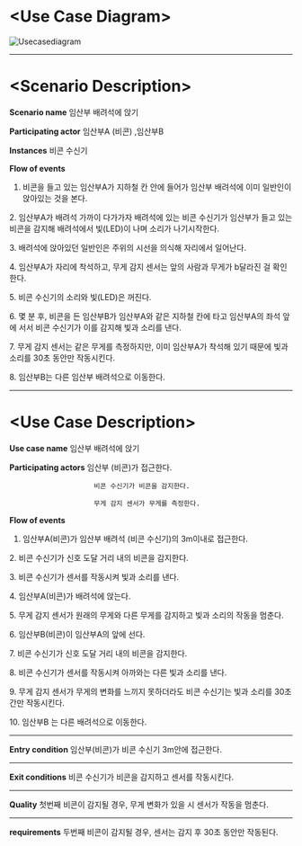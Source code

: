 # \<Use Case Diagram\>

![Usecasediagram](https://user-images.githubusercontent.com/70693938/93596300-0c2f8a00-f9f4-11ea-95a9-e4ba7374e12f.PNG)

---

# \<Scenario Description\>

**Scenario name** 임산부 배려석에 앉기

**Participating actor** 임산부A (비콘) ,임산부B

**Instances** 비콘 수신기

**Flow of events** 

1. 비콘을 들고 있는 임산부A가 지하철 칸 안에 들어가 임산부 배려석에 이미 일반인이 앉아있는 것을 본다.

2\. 임산부A가 배려석 가까이 다가가자 배려석에 있는 비콘 수신기가 임산부가 들고 있는 비콘을 감지해 배려석에서 빛(LED)이 나며 소리가 나기시작한다.

3\. 배려석에 앉아있던 일반인은 주위의 시선을 의식해 자리에서 일어난다.

4\. 임산부A가 자리에 착석하고, 무게 감지 센서는 앞의 사람과 무게가 b달라진 걸 확인한다.

5\. 비콘 수신기의 소리와 빛(LED)은 꺼진다.

6\. 몇 분 후, 비콘을 든 임산부B가 임산부A와 같은 지하철 칸에 타고 임산부A의 좌석 앞에 서서 비콘 수신기가 이를 감지해 빛과 소리를 낸다.

7\. 무게 감지 센서는 같은 무게를 측정하지만, 이미 임산부A가 착석해 있기 때문에 빛과 소리를 30초 동안만 작동시킨다.

8\. 임산부B는 다른 임산부 배려석으로 이동한다.

---

# \<Use Case Description\>

**Use case name** 임산부 배려석에 앉기

**Participating actors** 임산부 (비콘)가 접근한다.

                         비콘 수신기가 비콘을 감지한다.

                         무게 감지 센서가 무게를 측정한다.

**Flow of events** 

1. 임산부A(비콘)가 임산부 배려석 (비콘 수신기)의 3m이내로
                  접근한다.

2\. 비콘 수신기가 신호 도달 거리 내의 비콘을 감지한다.

3\. 비콘 수신기가 센서를 작동시켜 빛과 소리를 낸다.

4\. 임산부A(비콘)가 배려석에 앉는다.

5\. 무게 감지 센서가 원래의 무게와 다른 무게를 감지하고 빛과 소리의 작동을 멈춘다.

6\. 임산부B(비콘)이 임산부A의 앞에 선다.

7\. 비콘 수신기가 신호 도달 거리 내의 비콘을 감지한다.

8\. 비콘 수신기가 센서를 작동시켜 아까와는 다른 빛과 소리를 낸다.

9\. 무게 감지 센서가 무게의 변화를 느끼지 못하더라도 비콘 수신기는 빛과
소리를 30초간만 작동시킨다.

10\. 임산부B 는 다른 배려석으로 이동한다.

---

**Entry condition** 임산부(비콘)가 비콘 수신기 3m안에 접근한다.

---

**Exit conditions** 비콘 수신기가 비콘을 감지하고 센서를 작동시킨다.

---

**Quality** 첫번째 비콘이 감지될 경우, 무게 변화가 있을 시 센서가 작동을
멈춘다.

---

**requirements** 두번째 비콘이 감지될 경우, 센서는 감지 후 30초 동안만
작동된다.
